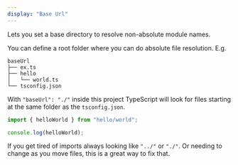 ```yaml
---
display: "Base Url"
---
```


Lets you set a base directory to resolve non-absolute module names.

You can define a root folder where you can do absolute file resolution. E.g.

```
baseUrl
├── ex.ts
├── hello
│   └── world.ts
└── tsconfig.json
```

With `"baseUrl": "./"` inside this project TypeScript will look for files starting at the same folder as the `tsconfig.json`.

```ts
import { helloWorld } from "hello/world";

console.log(helloWorld);
```

If you get tired of imports always looking like `"../"` or `"./"`. Or needing
to change as you move files, this is a great way to fix that.
